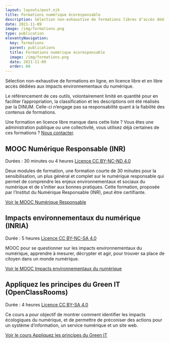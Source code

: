```yaml
---
layout: layouts/post.njk
title: Formations numérique écoresponsable
description: Sélection non-exhaustive de formations libres d’accès dédiés aux impacts environnementaux du numérique
date: 2021-11-09
image: /img/formations.png
type: publication
eleventyNavigation:
  key: formations
  parent: publications
  title: Formations numérique écoresponsable
  image: /img/formations.png
  date: 2021-11-09
  order: 60
---
```


Sélection non-exhaustive de formations en ligne, en licence libre et en libre accès dédiées aux impacts environnementaux du numérique.

Le référencement de ces outils, volontairement limité en quantité pour en faciliter l’appropriation, la classification et les descriptions ont été réalisés par la DINUM. Celle-ci n’engage pas sa responsabilité quant à la fiabilité des contenus de formations.

Une formation en licence libre manque dans cette liste ? Vous êtes une administration publique ou une collectivité, vous utilisez déjà certaines de ces formations ? [Nous contacter](/contact).

## MOOC Numérique Responsable (INR)

<span class="fr-tag">Durées : 30 minutes ou 4 heures</span> <span class="fr-tag">[Licence CC BY-NC-ND 4.0](https://creativecommons.org/licenses/by-nc-nd/4.0/)</span>

Deux modules de formation, une formation courte de 30 minutes pour la sensibilisation, un plus général et complet sur le numérique responsable qui permet de comprendre les enjeux environnementaux et sociaux du numérique et de s’initier aux bonnes pratiques. Cette formation, proposée par l’Institut du Numérique Responsable (INR), peut être certifiante.

[Voir le MOOC Numérique Responsable](https://www.academie-nr.org/)

## Impacts environnementaux du numérique (INRIA) 

<span class="fr-tag">Durée : 5 heures</span> <span class="fr-tag">[Licence CC BY-NC-SA 4.0](https://creativecommons.org/licenses/by-nc-sa/4.0/deed.fr)</span>

MOOC pour se questionner sur les impacts environnementaux du numérique, apprendre à mesurer, décrypter et agir, pour trouver sa place de citoyen dans un monde numérique.

[Voir le MOOC Impacts environnementaux du numérique](https://www.fun-mooc.fr/fr/cours/impacts-environnementaux-du-numerique/)

## Appliquez les principes du Green IT (OpenClassRooms)

<span class="fr-tag">Durée : 4 heures</span> <span class="fr-tag">[Licence CC BY-SA 4.0](https://creativecommons.org/licenses/by-sa/4.0/)</span>

Ce cours a pour objectif de montrer comment identifier les impacts écologiques du numérique, et de permettre de préconiser des actions pour un système d’information, un service numérique et un site web.

[Voir le cours Appliquez les principes du Green IT](https://openclassrooms.com/fr/courses/6227476-appliquez-les-principes-du-green-it-dans-votre-entreprise)

